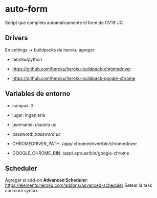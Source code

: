 # auto-form
Script que completa automaticamente el form de CV19 UC

## Drivers
En settings -> buildpacks de heroku agregar:

- heroku/python

- https://github.com/heroku/heroku-buildpack-chromedriver

- https://github.com/heroku/heroku-buildpack-google-chrome

## Variables de entorno

- campus:  3
- lugar: Ingeniería
- username: _usuario uc_
- password: _password uc_

- CHROMEDRIVER_PATH: /app/.chromedriver/bin/chromedriver
- GOOGLE_CHROME_BIN: /app/.apt/usr/bin/google-chrome

## Scheduler
Agregar el add-on **Advanced Scheduler**: https://elements.heroku.com/addons/advanced-scheduler 
Setear la task con corn syntax.
